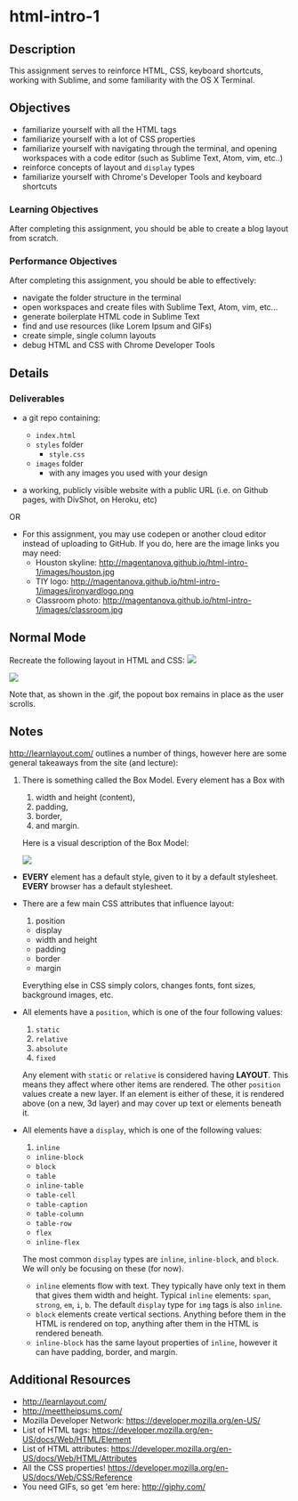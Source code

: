 # html-intro-1

## Description

This assignment serves to reinforce HTML, CSS, keyboard shortcuts, working with Sublime, and some familiarity with the OS X Terminal.

## Objectives

- familiarize yourself with all the HTML tags
- familiarize yourself with a lot of CSS properties
- familiarize yourself with navigating through the terminal, and opening workspaces with a code editor (such as Sublime Text, Atom, vim, etc..)
- reinforce concepts of layout and `display` types
- familiarize yourself with Chrome's Developer Tools and keyboard shortcuts

### Learning Objectives

After completing this assignment, you should be able to create a blog layout from scratch.

### Performance Objectives

After completing this assignment, you should be able to effectively:

- navigate the folder structure in the terminal
- open workspaces and create files with Sublime Text, Atom, vim, etc...
- generate boilerplate HTML code in Sublime Text
- find and use resources (like Lorem Ipsum and GIFs)
- create simple, single column layouts
- debug HTML and CSS with Chrome Developer Tools

## Details

### Deliverables

- a git repo containing:
    - `index.html`
    - `styles` folder
        - `style.css`
    - `images` folder
        - with any images you used with your design

- a working, publicly visible website with a public URL (i.e. on Github pages, with DivShot, on Heroku, etc)

OR 

- For this assignment, you may use codepen or another cloud editor instead of uploading to GitHub. If you do, here are the image links you may need: 
  - Houston skyline: http://magentanova.github.io/html-intro-1/images/houston.jpg
  - TIY logo: http://magentanova.github.io/html-intro-1/images/ironyardlogo.png
  - Classroom photo: http://magentanova.github.io/html-intro-1/images/classroom.jpg

## Normal Mode

Recreate the following layout in HTML and CSS:
![](./blog.png)

![](./blog.gif)

Note that, as shown in the .gif, the popout box remains in place as the user scrolls.

## Notes

http://learnlayout.com/ outlines a number of things, however here are some general takeaways from the site (and lecture):

1. There is something called the Box Model. Every element has a Box with

    1. width and height (content),
    2. padding,
    3. border,
    4. and margin.

    Here is a visual description of the Box Model:

    ![](./boxmodel.png)

- **EVERY** element has a default style, given to it by a default stylesheet. **EVERY** browser has a default stylesheet.
- There are a few main CSS attributes that influence layout:

    1. position
    - display
    - width and height
    - padding
    - border
    - margin

    Everything else in CSS simply colors, changes fonts, font sizes, background images, etc.

- All elements have a `position`, which is one of the four following values:

    1. `static`
    2. `relative`
    3. `absolute`
    4. `fixed`

    Any element with `static` or `relative` is considered having **LAYOUT**. This means they affect where other items are rendered. The other `position` values create a new layer. If an element is either of these, it is rendered above (on a new, 3d layer) and may cover up text or elements beneath it.

- All elements have a `display`, which is one of the following values:

    1. `inline`
    - `inline-block`
    - `block`
    - `table`
    - `inline-table`
    - `table-cell`
    - `table-caption`
    - `table-column`
    - `table-row`
    - `flex`
    - `inline-flex`

    The most common `display` types are `inline`, `inline-block`, and `block`. We will only be focusing on these (for now).

    - `inline` elements flow with text. They typically have only text in them that gives them width and height. Typical `inline` elements: `span`, `strong`, `em`, `i`, `b`. The default `display` type for `img` tags is also `inline`.
    - `block` elements create vertical sections. Anything before them in the HTML is rendered on top, anything after them in the HTML is rendered beneath.
    - `inline-block` has the same layout properties of `inline`, however it can have padding, border, and margin.

## Additional Resources

- http://learnlayout.com/
- http://meettheipsums.com/
- Mozilla Developer Network: https://developer.mozilla.org/en-US/
- List of HTML tags: https://developer.mozilla.org/en-US/docs/Web/HTML/Element
- List of HTML attributes: https://developer.mozilla.org/en-US/docs/Web/HTML/Attributes
- All the CSS properties! https://developer.mozilla.org/en-US/docs/Web/CSS/Reference
- You need GIFs, so get 'em here: http://giphy.com/
